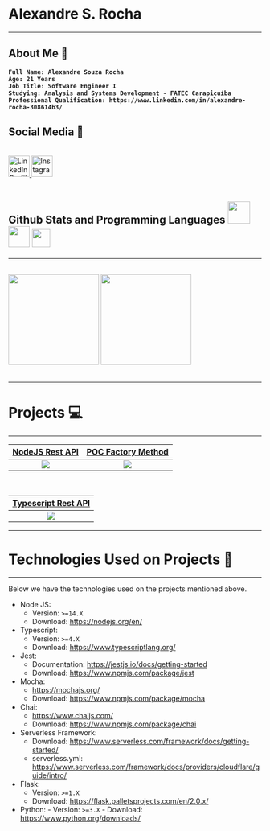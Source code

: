 # Alexandre S. Rocha

---

## <b>About Me</b> :metal:
<b>

```text
Full Name: Alexandre Souza Rocha
Age: 21 Years
Job Title: Software Engineer I
Studying: Analysis and Systems Development - FATEC Carapicuíba
Professional Qualification: https://www.linkedin.com/in/alexandre-rocha-308614b3/
```

</b>

## <b>Social Media</b> :eyes:

<br>
<div>
  <a href="https://www.linkedin.com/in/alexandre-rocha-308614b3/">
  <img alt="LinkedIn Profile" height="42em" src="https://img.flaticon.com/icons/png/512/174/174857.png?size=1200x630f&pad=10,10,10,10&ext=png&" />
  </a>
  <a href="https://www.instagram.com/4lexandre.sr/">
  <img alt="Instagram Profile" height="42em" src="https://i0.wp.com/trucao.com.br/wp-content/uploads/2018/07/instagram-logo.png?fit=1200%2C1200&ssl=1" />
  </a>
</div>
<br/>

## <b>Github Stats and Programming Languages</b>  <img height="44em" src="https://logospng.org/download/node-js/logo-node-js-1024.png"/> <img height="42em" src="https://marcas-logos.net/wp-content/uploads/2020/11/Java-logo.png"/> <img height="36em" src="https://upload.wikimedia.org/wikipedia/commons/thumb/c/c3/Python-logo-notext.svg/2048px-Python-logo-notext.svg.png"/>

---

<br/>
<div> 
  <img height="180em" src="https://github-readme-stats.vercel.app/api?username=AlexandreSouzaRocha&show_icons=true&theme=dracula&include_all_commits=false&count_private=true&custom_title=Github Stats" />
  <img height="180em" src="https://github-readme-stats.vercel.app/api/top-langs/?username=AlexandreSouzaRocha&lang_count=10&layout=compact&theme=dracula" />
</div>
<br/>

---

# <b>Projects</b> :computer:

---

| [NodeJS Rest API](https://github.com/AlexandreSouzaRocha/nodejs-rest-api) | [POC Factory Method](https://github.com/AlexandreSouzaRocha/poc-java-factory-pattern) |
| :-----------------------------------------------------------------------: | :-------------------------------------------------------------------: |
| ![](https://github-readme-stats.vercel.app/api/pin/?username=AlexandreSouzaRocha&repo=nodejs-rest-api&theme=dracula&show_owner=true) |![](https://github-readme-stats.vercel.app/api/pin/?username=AlexandreSouzaRocha&repo=java-rest-api&theme=dracula&show_owner=true) |

<br/>

| [Typescript Rest API](https://github.com/AlexandreSouzaRocha/typescript-rest-api) |
| :-------------------------------------------------------------------------------: |
| ![](https://github-readme-stats.vercel.app/api/pin/?username=AlexandreSouzaRocha&repo=typescript-rest-api&theme=dracula&show_owner=true) |

---

# <b>Technologies Used on Projects</b> :rocket:

---

Below we have the technologies used on the projects mentioned above.

<!--ts-->

- Node JS:
  - Version: `>=14.X`
  - Download: https://nodejs.org/en/
- Typescript:
  - Version: `>=4.X`
  - Download: https://www.typescriptlang.org/
- Jest:
  - Documentation: https://jestjs.io/docs/getting-started
  - Download: https://www.npmjs.com/package/jest
- Mocha:
  - https://mochajs.org/
  - Download: https://www.npmjs.com/package/mocha
- Chai:
  - https://www.chaijs.com/
  - Download: https://www.npmjs.com/package/chai
- Serverless Framework:
  - Download: https://www.serverless.com/framework/docs/getting-started/
  - serverless.yml: https://www.serverless.com/framework/docs/providers/cloudflare/guide/intro/
- Flask:
  - Version: `>=1.X`
  - Download: https://flask.palletsprojects.com/en/2.0.x/
- Python: - Version: `>=3.X` - Download: https://www.python.org/downloads/
<!--te-->

